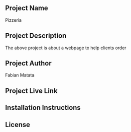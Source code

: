 ## Project Name
Pizzeria
## Project Description
The above project is about a webpage to help clients order
## Project Author
Fabian Matata
## Project Live Link

## Installation Instructions
## License